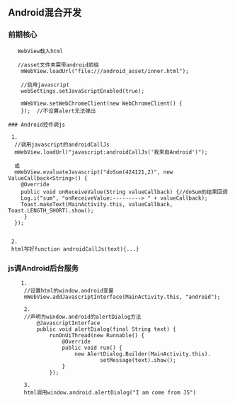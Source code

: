 Android混合开发
---

### 前期核心
 ```
    WebView载入html

    //asset文件夹需带android前缀
     mWebView.loadUrl("file:///android_asset/inner.html");

     //启用javascript
     webSettings.setJavaScriptEnabled(true);

     mWebView.setWebChromeClient(new WebChromeClient() {
     });  //不设置alert无法弹出

### Android控件调js
```
     1.
      //调用javascript的androidCallJs
      mWebView.loadUrl("javascript:androidCallJs('我来自Android')");

      或
      mWebView.evaluateJavascript("doSum(424121,2)", new ValueCallback<String>() {
        @Override
        public void onReceiveValue(String valueCallback) {//doSum的结果回调
        Log.i("sum", "onReceiveValue:---------> " + valueCallback);
        Toast.makeText(MainActivity.this, valueCallback, Toast.LENGTH_SHORT).show();
         }
      });


     2.
     html写好function androidCallJs(text){...}


### js调Android后台服务
```
    1.
     //设置html的window.android变量
     mWebView.addJavascriptInterface(MainActivity.this, "android");

     2.
     //声明为window.android的alertDialog方法
         @JavascriptInterface
         public void alertDialog(final String text) {
             runOnUiThread(new Runnable() {
                 @Override
                 public void run() {
                     new AlertDialog.Builder(MainActivity.this).
                             setMessage(text).show();
                 }
             });

     3.
     html调用window.android.alertDialog("I am come from JS")
